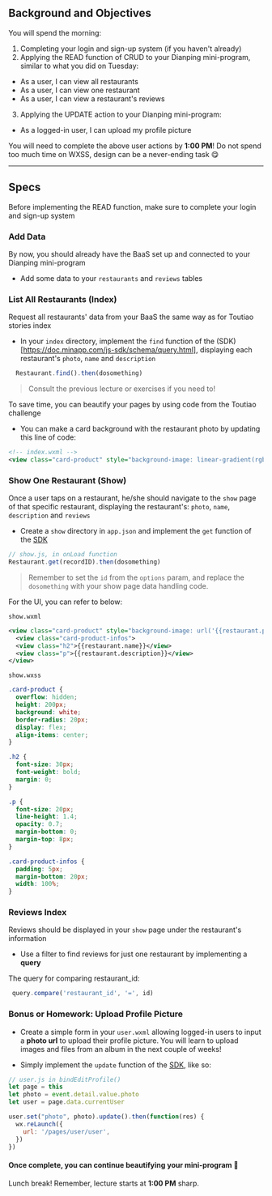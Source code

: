 ## Background and Objectives

You will spend the morning: 
1. Completing your login and sign-up system (if you haven't already)
2. Applying the READ function of CRUD to your Dianping mini-program, similar to what you did on Tuesday:
- As a user, I can view all restaurants
- As a user, I can view one restaurant
- As a user, I can view a restaurant's reviews
3. Applying the UPDATE action to your Dianping mini-program:
- As a logged-in user, I can upload my profile picture

You will need to complete the above user actions by **1:00 PM**! Do not spend too much time on WXSS, design can be a never-ending task 😋

<hr>

## Specs

Before implementing the READ function, make sure to complete your login and sign-up system

### Add Data
By now, you should already have the BaaS set up and connected to your Dianping mini-program
- Add some data to your `restaurants` and `reviews` tables 

### List All Restaurants (Index)
Request all restaurants' data from your BaaS the same way as for Toutiao stories index
- In your `index` directory, implement the  `find` function of the (SDK)[https://doc.minapp.com/js-sdk/schema/query.html],  displaying each restaurant's `photo`, `name` and `description`

```js
  Restaurant.find().then(dosomething)
```

> Consult the previous lecture or exercises if you need to!

To save time, you can beautify your pages by using code from the Toutiao challenge
- You can make a card background with the restaurant photo by updating this line of code:

```xml
<!-- index.wxml -->
<view class="card-product" style="background-image: linear-gradient(rgba(255,255,255,0.3), rgba(255,255,255,0.9)), url('{{restaurant.photo}}'); background-size: cover;"
 ```

### Show One Restaurant (Show)
Once a user taps on a restaurant, he/she should navigate to the `show` page of that specific restaurant, displaying the restaurant's: `photo`, `name`, `description` and `reviews`

- Create a `show` directory in `app.json` and implement the `get` function of the [SDK](https://doc.minapp.com/js-sdk/schema/query.html)

```js
// show.js, in onLoad function
Restaurant.get(recordID).then(dosomething)
```

> Remember to set the `id`  from the `options` param, and replace the `dosomething` with your show page data handling code.

For the UI, you can refer to below:

`show.wxml`
```xml
<view class="card-product" style="background-image: url('{{restaurant.photo}}'); background-size: cover;" />
  <view class="card-product-infos">
  <view class="h2">{{restaurant.name}}</view>
  <view class="p">{{restaurant.description}}</view>
</view>
```

`show.wxss`
```css
.card-product {
  overflow: hidden;
  height: 200px;
  background: white;
  border-radius: 20px;
  display: flex;
  align-items: center;
}

.h2 {
  font-size: 30px;
  font-weight: bold;
  margin: 0;
}

.p {
  font-size: 20px;
  line-height: 1.4;
  opacity: 0.7;
  margin-bottom: 0;
  margin-top: 8px;
}

.card-product-infos {
  padding: 5px;
  margin-bottom: 20px;
  width: 100%;
}
```

### Reviews Index
Reviews should be displayed in your `show` page under the restaurant's information 
- Use a filter to find reviews for just one restaurant by implementing a **query**

The query for comparing restaurant_id:

```js
 query.compare('restaurant_id', '=', id)
```

### Bonus or Homework: Upload Profile Picture
- Create a simple form in your `user.wxml` allowing logged-in users to input a **photo url** to upload their profile picture. You will learn to upload images and files from an album in the next couple of weeks!

- Simply implement the `update` function of the [SDK](https://doc.minapp.com/js-sdk/schema/update-record.html), like so:

```js
// user.js in bindEditProfile()
let page = this
let photo = event.detail.value.photo
let user = page.data.currentUser

user.set("photo", photo).update().then(function(res) {
  wx.reLaunch({
    url: '/pages/user/user',
  })
})
```

#### Once complete, you can continue beautifying your mini-program 🌈

Lunch break! Remember, lecture starts at **1:00 PM** sharp.
